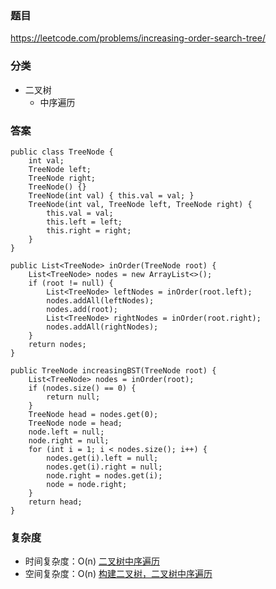 ### 题目
https://leetcode.com/problems/increasing-order-search-tree/

### 分类
* 二叉树
    * 中序遍历

### 答案
```
public class TreeNode {
    int val;
    TreeNode left;
    TreeNode right;
    TreeNode() {}
    TreeNode(int val) { this.val = val; }
    TreeNode(int val, TreeNode left, TreeNode right) {
        this.val = val;
        this.left = left;
        this.right = right;
    }
}

public List<TreeNode> inOrder(TreeNode root) {
    List<TreeNode> nodes = new ArrayList<>();
    if (root != null) {
        List<TreeNode> leftNodes = inOrder(root.left);
        nodes.addAll(leftNodes);
        nodes.add(root);
        List<TreeNode> rightNodes = inOrder(root.right);
        nodes.addAll(rightNodes);
    }
    return nodes;
}

public TreeNode increasingBST(TreeNode root) {
    List<TreeNode> nodes = inOrder(root);
    if (nodes.size() == 0) {
        return null;
    }
    TreeNode head = nodes.get(0);
    TreeNode node = head;
    node.left = null;
    node.right = null;
    for (int i = 1; i < nodes.size(); i++) {
        nodes.get(i).left = null;
        nodes.get(i).right = null;
        node.right = nodes.get(i);
        node = node.right;
    }
    return head;
}
```

### 复杂度
* 时间复杂度：O(n) [二叉树中序遍历](https://github.com/HolmesJJ/CS2040S-Data-Structures-and-Algorithms/wiki/Binary-Tree)
* 空间复杂度：O(n) [构建二叉树，二叉树中序遍历](https://github.com/HolmesJJ/CS2040S-Data-Structures-and-Algorithms/wiki/Binary-Search-Tree)
